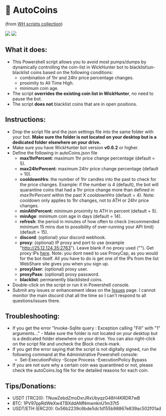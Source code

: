 # :blossom: AutoCoins
(from [WH scripts collection](https://github.com/daisy613/wickHunter-scripts))

![](https://i.imgur.com/MaJq6B7.png)
![](https://i.imgur.com/uhi4WdL.png)

## What it does:
- This Powershell script allows you to avoid most pumps/dumps by dynamically controlling the coin-list in WickHunter bot to blacklist\un-blacklist coins based on the following conditions:
  - combination of 1hr and 24hr price percentage changes.
  - proximity to All Time High.
  - minimum coin age.
- The script **overrides the existing coin list in WickHunter**, no need to pause the bot.
- The script **does not** blacklist coins that are in open positions.

## Instructions:
- Drop the script file and the json settings file into the same folder with your bot. **Make sure the folder is not located on your desktop but is a dedicated folder elsewhere on your drive.**
- Make sure you have WickHunter bot version **v0.6.2** or higher.
- Define the following in autoCoins.json file
  - **max1hrPercent**: maximum 1hr price change percentage (default = 5).
  - **max24hrPercent**: maximum 24hr price change percentage (default = 10).
  - **cooldownHrs**: the number of 1hr candles into the past to check for the price changes. Example: if the number is 4 (default), the bot will quarantine coins that had a 1hr price change more than defined in _max1hrPercent_ within the past X _cooldownHrs_ (default = 4). Note: cooldown only applies to 1hr changes, not to ATH or 24hr price changes.
  - **minAthPercent**: minimum proximity to ATH in percent (default = 5).
  - **minAge**: minimum coin age in days (default = 14).
  - **refresh**: the period in minutes of how often to check (recommended minimum 15 mins due to possibility of over-running your API limit) (default = 15).
  - **discord**: (optional) your discord webhook.
  - **proxy**: (optional) IP proxy and port to use (example "http://25.12.124.35:2763"). Leave blank if no proxy used (""). Get proxy IPs [here](https://www.webshare.io/?referral_code=wn3nlqpeqog7). Note: you dont need to use ProxyCap, as you would for the bot itself. All you have to do is get one of the IPs from the list WebShare site gives you when you sign up.
  - **proxyUser**: (optional) proxy user.
  - **proxyPass**: (optional) proxy password.
  - **blacklist**: permanently blacklisted coins.
- Double-click on the script or run it in Powershell console.
- Submit any issues or enhancement ideas on the [Issues](https://github.com/daisy613/autoCoins/issues) page. I cannot monitor the main discord chat all the time so I can't respond to all questions/issues there.

## Troubleshooting:
- If you get the error "Invoke-Sqlite query : Exception calling "Fill" with "1" arguments..." - Make sure the folder is not located on your desktop but is a dedicated folder elsewhere on your drive. You can also right-click on the script file and uncheck the Block check-mark.
- If you get the error saying that the script is not digitally signed, run the following command at the Administrative Powershell console:
  - Set-ExecutionPolicy -Scope Process -ExecutionPolicy Bypass
- If you are not sure why a certain coin was quarantined or not, please check the autoCoins.log file for the detailed reasons for each coin.

## Tips/Donations:
- USDT (TRC20): TNuwZebdZmoDxrJRxUbyqzG48H4KRDR7wB
- BTC: 1PV97ppRdWeXw4TBXddAMNmwnknU1m37t5
- USDT/ETH (ERC20): 0x56b2239c6bde5dc1d155b98867e839ac502f01ad
